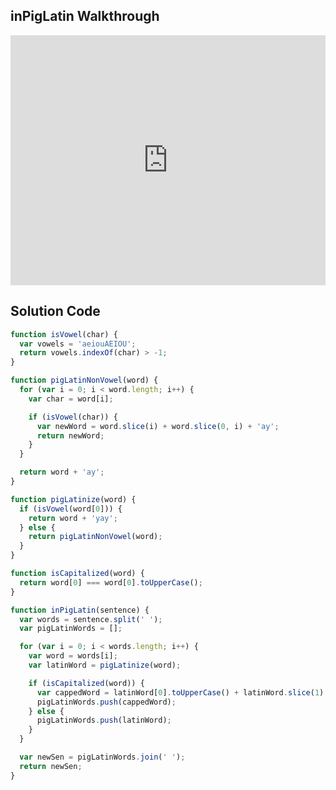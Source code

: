 ## inPigLatin Walkthrough

<iframe src="https://player.vimeo.com/video/223192331" width="100%" height="400" frameborder="0" webkitallowfullscreen mozallowfullscreen allowfullscreen></iframe>

## Solution Code

```js
function isVowel(char) {
  var vowels = 'aeiouAEIOU';
  return vowels.indexOf(char) > -1;
}

function pigLatinNonVowel(word) {
  for (var i = 0; i < word.length; i++) {
    var char = word[i];

    if (isVowel(char)) {
      var newWord = word.slice(i) + word.slice(0, i) + 'ay';
      return newWord;
    }
  }

  return word + 'ay';
}

function pigLatinize(word) {
  if (isVowel(word[0])) {
    return word + 'yay';
  } else {
    return pigLatinNonVowel(word);
  }
}

function isCapitalized(word) {
  return word[0] === word[0].toUpperCase();
}

function inPigLatin(sentence) {
  var words = sentence.split(' ');
  var pigLatinWords = [];

  for (var i = 0; i < words.length; i++) {
    var word = words[i];
    var latinWord = pigLatinize(word);

    if (isCapitalized(word)) {
      var cappedWord = latinWord[0].toUpperCase() + latinWord.slice(1).toLowerCase();
      pigLatinWords.push(cappedWord);
    } else {
      pigLatinWords.push(latinWord);
    }
  }

  var newSen = pigLatinWords.join(' ');
  return newSen;
}
```

